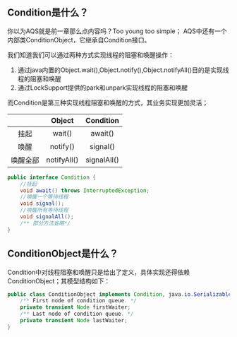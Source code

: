 ## Condition是什么？

你以为AQS就是前一章那么点内容吗？Too young too simple；
AQS中还有一个内部类ConditionObject，它继承自Condition接口。

我们知道我们可以通过两种方式实现线程的阻塞和唤醒操作：

1. 通过java内置的Object.wait(),Object.notify(),Object.notifyAll()目的是实现线程的阻塞和唤醒
2. 通过LockSupport提供的park和unpark实现线程的阻塞和唤醒

而Condition是第三种实现线程阻塞和唤醒的方式，其业务实现更加灵活；

||Object|Condition|
|:-----:|:-----:|:-:|
挂起|wait()|await()
唤醒|notify()|signal()
唤醒全部|notifyAll()|signalAll()

```java
public interface Condition {
    //挂起
    void await() throws InterruptedException;
    //唤醒一个等待线程
    void signal();
    //唤醒所有等待线程
    void signalAll();
    /** 部分方法省略*/
}
```

## ConditionObject是什么？

Condition中对线程阻塞和唤醒只是给出了定义，具体实现还得依赖ConditionObject；其模型结构如下：

```java
public class ConditionObject implements Condition, java.io.Serializable {
    /** First node of condition queue. */
    private transient Node firstWaiter;
    /** Last node of condition queue. */
    private transient Node lastWaiter;
}
```
